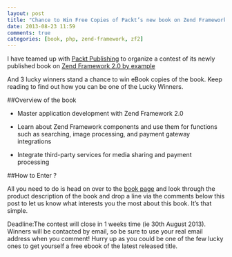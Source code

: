 ```yaml
---
layout: post
title: "Chance to Win Free Copies of Packt’s new book on Zend Framework 2.0"
date: 2013-08-23 11:59
comments: true
categories: [book, php, zend-framework, zf2]
---
```


I have teamed up with [Packt Publishing](http://www.packtpub.com) to organize a contest 
of its newly published book on 
[Zend Framework 2.0 by example](http://www.packtpub.com/zend-framework-2-0-by-example-beginners-guide/book)

And 3 lucky winners stand a chance to win eBook copies of the book. 
Keep reading to find out how you can be one of the Lucky Winners.

##Overview of the book

*    Master application development with Zend Framework 2.0

*    Learn about Zend Framework components and use them for functions such as searching, image 
processing, and payment gateway integrations

*    Integrate third-party services for media sharing and payment processing

##How to Enter ?

All you need to do is head on over to the 
[book page](http://www.packtpub.com/zend-framework-2-0-by-example-beginners-guide/book) 
and look through the product description of the book and drop a line via the 
comments below this post to let us know what interests you the most about this book. 
It’s that simple.

Deadline:The contest will close in 1 weeks time (ie 30th August 2013). 
Winners will be contacted by email, so be sure to use your real email 
address when you comment! Hurry up as you could be one of the few lucky 
ones to get yourself a free ebook of the latest released title.
